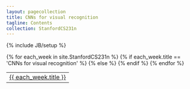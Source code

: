 ```yaml
---
layout: pagecollection
title: CNNs for visual recognition
tagline: Contents
collection: StanfordCS231n
---
```

{% include JB/setup %}


<table class="table condensed text-center">
  <tbody>
  {% for each_week in site.StanfordCS231n %}
  {% if each_week.title == 'CNNs for visual recognition' %}
  <!-- Do nothing -->
  {% else %}
    <tr>
      <td><a href="{{ BASE_PATH }}{{ each_week.url }}">{{ each_week.title }}</a></td>
    </tr>
  {% endif %}
  {% endfor %}
  </tbody>
  </table>





